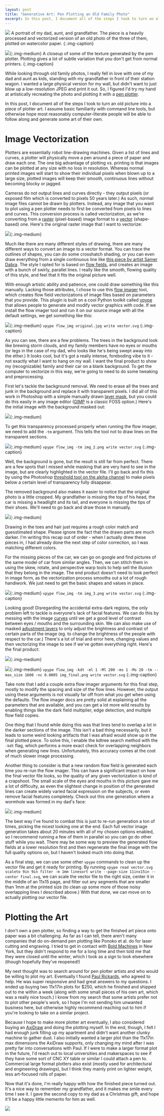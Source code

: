 ```yaml
---
layout: post
title: "Generative Art: Pen Plotting an Old Family Photo"
excerpt: In this post, I document all of the steps I took to turn an old picture into a piece of plotter art. I assume basic familiarity with command line tools, but otherwise hope most reasonably computer-literate people will be able to follow along and generate some art of their own.
---
```

![](/images/plotter_portrait/unframed_full.jpg)
A portrait of my dad, aunt, and grandfather. The piece is a heavily processed and vectorized version of an old photo of the three of them, plotted on watercolor paper.
{:.img-caption}

![](/images/plotter_portrait/texture_closeup_2.jpg){:.img-medium}
A closeup of some of the texture generated by the pen plotter. Plotting gives a lot of subtle variation that you don't get from normal printers.
{:.img-caption}

While looking through old family photos, I really fell in love with one of my dad and aunt as kids, standing with my grandfather in front of their station wagon. I wanted a large physical version for my wall, but didn't want to just blow up a low-resolution JPEG and print it out. So, I figured I'd try my hand at artistically recreating the photo and plotting it with a [pen plotter](https://en.wikipedia.org/wiki/Plotter).

In this post, I document all of the steps I took to turn an old picture into a piece of plotter art. I assume basic familiarity with command line tools, but otherwise hope most reasonably computer-literate people will be able to follow along and generate some art of their own.

# Image Vectorization
Plotters are essentially robot line-drawing machines. Given a list of lines and curves, a plotter will physically move a pen around a piece of paper and draw each one. The one big advantage of plotting vs. printing is that images can be plotted at any size with no loss in resolution. Whereas normal printed images will start to show their individual pixels when blown up to a large size, plotted images will keep their smooth, continuous lines without becoming blocky or jagged.

Cameras do not output lines and curves directly - they output pixels (or exposed film which is converted to pixels 50 years later.) As such, normal image files cannot be drawn by plotters. Instead, any image that you want to plot using a pen plotter needs to first be converted from pixels to lines and curves. This conversion process is called vectorization, as we're converting from a [raster](https://en.wikipedia.org/wiki/Raster_graphics) (pixel-based) image format to a [vector](https://en.wikipedia.org/wiki/Vector_graphics) (shape-based) one. Here's the original raster image that I want to vectorize:

![](/images/plotter_portrait/original.jpg){:.img-medium}

Much like there are many different styles of drawing, there are many different ways to convert an image to a vector format. You can trace the outlines of shapes, you can do some crosshatch shading, or you can even draw everything from a single continuous line like [this piece by artist Samer Dabra](https://www.instagram.com/p/CBBt3vNnKd-/). The style I opted for is based on [flow fields](https://tylerxhobbs.com/essays/2020/flow-fields), and creates an image with a bunch of swirly, parallel lines. I really like the smooth, flowing quality of this style, and feel that it fits the original picture well.

With enough artistic ability and patience, one could draw something like this manually. Lacking those attributes, I chose to use this [flow imager](https://github.com/serycjon/vpype-flow-imager) tool, which creates flow field vectorizations of image files based on parameters that you provide. This plugin is built on a cool Python toolkit called [vpype](https://github.com/abey79/vpype) that allows people to generate and modify vector graphics with code. If we install the flow imager tool and run it on our source image with all the default settings, we get something like this:

![](/images/plotter_portrait/vectorize_1.png){:.img-medium}
`vpype flow_img original.jpg write vector.svg`
{:.img-caption}

As you can see, there are a few problems. The trees in the background look like brewing storm clouds, and my family members have no eyes or mouths (or legs in the case of my dad, who looks like he's being swept away into the ether.) It looks cool, but it's got a really intense, foreboding vibe to it - not exactly what I want to hang on my wall. I want the final product to show my (recognizable) family and their car on a blank background. To get the computer to vectorize in this way, we're going to need to do some tweaking and preprocessing.

First let's tackle the background removal. We need to erase all the trees and junk in the background and replace it with transparent pixels. I did all of this work in Photoshop with a simple manually drawn [layer mask](https://helpx.adobe.com/photoshop/how-to/layer-mask.html#:~:text=Layer%20masking%20is%20a%20reversible,to%20part%20of%20a%20layer.), but you could do this easily in any image editor ([GIMP](https://www.gimp.org/) is a classic FOSS option.) Here's the initial image with the background masked out:

![](/images/plotter_portrait/img_2.png){:.img-medium}

To get this transparency processed properly when running the flow imager, we need to add the `-tm` argument. This tells the tool not to draw lines on the transparent sections.

![](/images/plotter_portrait/vectorize_2.png){:.img-medium}
`vpype flow_img -tm img_2.png write vector.svg`
{:.img-caption}

Well, the background is gone, but the result is still far from perfect. There are a few spots that I missed while masking that are very hard to see in the image, but are clearly highlighted in the vector file. I'll go back and fix this by using the Photoshop [threshold tool on the alpha channel](https://graphicdesign.stackexchange.com/questions/8601/how-to-remove-low-alpha-pixels-in-photoshop) to make pixels below a certain level of transparency fully disappear.

The removed background also makes it easier to notice that the original photo is a little cropped. My grandfather is missing the top of his head, the car is missing a headlight and its tail, and everyone is missing the tips of their shoes. We'll need to go back and draw those in manually.

![](/images/plotter_portrait/img_3.png){:.img-medium}

Drawing in the toes and hair just requires a rough color match and guesstimated shape. Please ignore the fact that the drawn parts are much darker. I'm writing this recap out of order - when I actually drew these pieces in, I had already done the next step of color correction, so I was matching different colors.

For the missing pieces of the car, we can go on google and find pictures of the same model of car from similar angles. Then, we can stitch them in using the skew, rotate, and perspective warp tools to help sell the illusion that they belong in the image. The end product doesn't need to look perfect in image form, as the vectorization process smooths out a lot of rough handiwork. We just need to get the basic shapes and values in place.

![](/images/plotter_portrait/vectorize_3.png){:.img-medium}
`vpype flow_img -tm img_3.png write vector.svg`
{:.img-caption}

Looking good! Disregarding the accidental extra-dark regions, the only problem left to tackle is everyone's lack of facial features. We can do this by messing with the image [curves](https://helpx.adobe.com/photoshop/using/curves-adjustment.html) until we get a good level of contrast between eyes / mouths and the surrounding skin. We can also make use of masked [adjustment layers](https://helpx.adobe.com/photoshop/how-to/adjustment-layer.html) to only adjust the brightness and contrast of certain parts of the image (eg. to change the brightness of the people with respect to the car.) There's a lot of trial and error here, changing values and then vectorizing the image to see if we've gotten everything right. Here's the final product:

![](/images/plotter_portrait/img_final.png){:.img-medium}

![](/images/plotter_portrait/vectorize_final.png){:.img-medium}
`vpype flow_img -kdt -ml 1 -Ml 200 -ms 1 -Ms 20 -tm --max_size 1600 -nc 0.0005 img_final.png write vector.svg`
{:.img-caption}

Take note that I add a couple extra flow imager arguments for this final step, mostly to modify the spacing and size of the flow lines. However, the output using these arguments is not visually far off from what you get when using the defaults. The flow imager docs are pretty solid at explaining all the parameters that are available, and you can get a lot more wild results by enabling things like the dark field multiplier, edge detection, and multiple flow field copies.

One thing that I found while doing this was that lines tend to overlap a lot in the darker sections of the image. This isn't a bad thing necessarily, but it leads to some weird looking artifacts that I was afraid would show up in the final plotted piece. To solve this, I enable the kdtree search method with the `-kdt` flag, which performs a more exact check for overlapping neighbors when generating new lines. Unfortunately, this accuracy comes at the cost of much slower image processing.

Another thing to consider is that a new random flow field is generated each time you re-run the flow imager. This can have a significant impact on how the final vector file looks, so the quality of any given vectorization is kind of a crapshoot. The small scale of the eyes and mouths in this picture gave me a lot of difficulty, as even the slightest change in position of the generated lines can create widely varied facial expression on the subjects, or even remove facial features completely. Check out this one generation where a wormhole was formed in my dad's face:

![](/images/plotter_portrait/vectorize_weird.png){:.img-medium}

The best way I've found to combat this is just to re-run generation a ton of times, picking the nicest looking one at the end. Each full vector image generation takes about 20 minutes with all of my chosen options enabled, so I recommend running a few of them in parallel so you can go do other stuff while you wait. There may be some way to preview the generated flow fields at a lower resolution first and then regenerate the final image with the full quality options on, but I haven't looked much into doing that.

As a final step, we can use some other `vpype` commands to clean up the vector file and get it ready for printing. By running `vpype read vector.svg scaleto 9in 9in filter -m 1mm linesort write --page-size 11inx15in --center final.svg`, we can scale the vector file to the right size, center it in the middle of an 11x15 page, and filter out any segments that are smaller than 1mm at the printed size (to clean up some more of those noisy overlapping lines I described above.) With that done, we can move on to actually plotting our vector file.

# Plotting the Art
I don't own a pen plotter, so finding a way to get the finished art piece onto paper was a bit challenging. As far as I can tell, there aren't many companies that do on-demand pen plotting like Ponoko et al. do for laser cutting and engraving. I tried to get in contact with [Bold Machines](https://www.boldmachines.com/) in New York, but they didn't respond to me for a long time and then told me that they were closed until the winter, which I took as a sign to look elsewhere (though hopefully they've reopened!)

My next thought was to search around for pen plotter artists and who would be willing to plot my art. Eventually I found [Paul Rickards](https://shop.paulrickards.com/), who agreed to help. He was super responsive and had great answers to my questions. I ended up buying two 11x17in plots for $250, which he finished and shipped out to me within a week (along with some small pieces of his own art, which was a really nice touch.) I know from my search that some artists prefer not to plot other people's work, so I hope I'm not sending him unwanted business here, but otherwise highly recommend reaching out to him if you're looking to take on a similar project.

Because I hope to make more plotter art eventually, I also considered buying an [AxiDraw](https://shop.evilmadscientist.com/productsmenu/890) and doing the plotting myself. In the end, though, I felt I had enough junk filling up my apartment and didn't want another clunky machine to gather dust. I also initially wanted a larger plot than the 11x17in max dimensions the AxiDraw supports, only changing my mind after I was pretty far into conversations with Paul. If I were to make a larger format plot in the future, I'd reach out to local universities and makerspaces to see if they have some sort of CNC XY table or similar I could attach a pen to. Commercial large format plotters also exist (mostly used for architectural and engineering drawings), but I think they mainly print on lighter weight, less art-focused rolls of paper.

Now that it's done, I'm really happy with how the finished piece turned out. It's a nice way to remember my grandfather, and it makes me smile every time I see it. I gave the second copy to my dad as a Christmas gift, and hope it'll be a happy little memento for him as well.

![](/images/plotter_portrait/framed_full.jpg)


